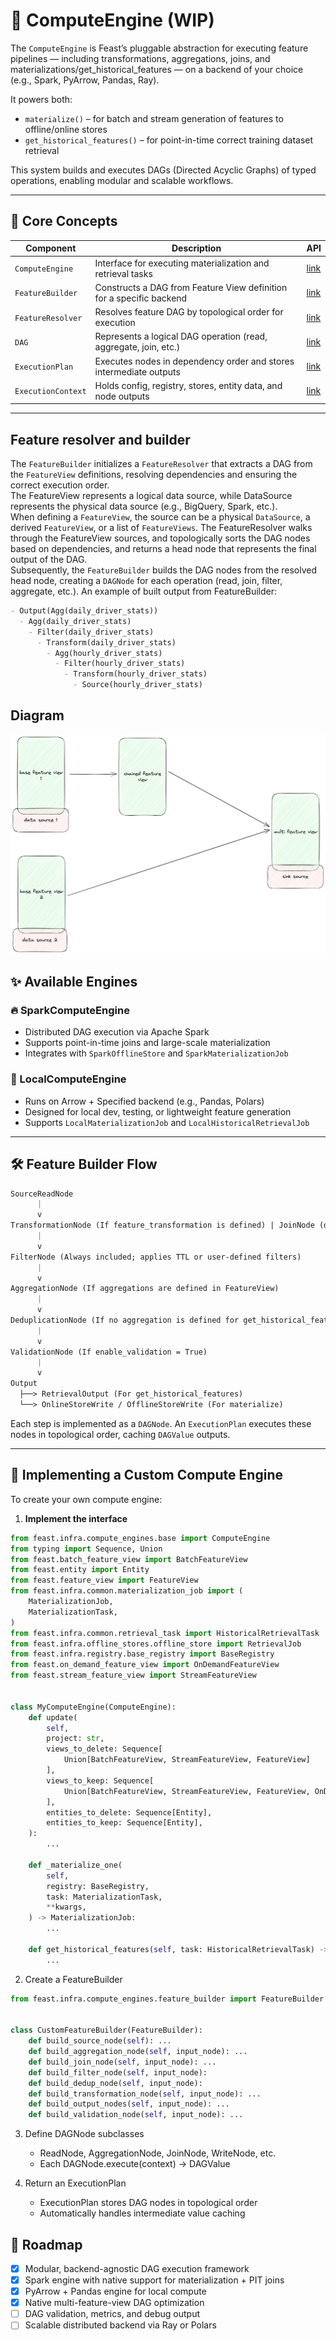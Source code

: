 # 🧠 ComputeEngine (WIP)

The `ComputeEngine` is Feast’s pluggable abstraction for executing feature pipelines — including transformations, aggregations, joins, and materializations/get_historical_features — on a backend of your choice (e.g., Spark, PyArrow, Pandas, Ray).

It powers both:

- `materialize()` – for batch and stream generation of features to offline/online stores
- `get_historical_features()` – for point-in-time correct training dataset retrieval

This system builds and executes DAGs (Directed Acyclic Graphs) of typed operations, enabling modular and scalable workflows.

---

## 🧠 Core Concepts

| Component          | Description                                                          | API                                                                                                                         |
|--------------------|----------------------------------------------------------------------|-----------------------------------------------------------------------------------------------------------------------------|
| `ComputeEngine`    | Interface for executing materialization and retrieval tasks          | [link](https://github.com/feast-dev/feast/blob/master/sdk/python/feast/infra/compute_engines/base.py)                       |
| `FeatureBuilder`   | Constructs a DAG from Feature View definition for a specific backend | [link](https://github.com/feast-dev/feast/blob/master/sdk/python/feast/infra/compute_engines/feature_builder.py)            |
| `FeatureResolver`  | Resolves feature DAG by topological order for execution              | [link](https://github.com/feast-dev/feast/blob/master/sdk/python/feast/infra/compute_engines/feature_resolver.py)           |
| `DAG`              | Represents a logical DAG operation (read, aggregate, join, etc.)     | [link](https://github.com/feast-dev/feast/blob/master/sdk/python/feast/infra/compute_engines/dag/README.md)                 |
| `ExecutionPlan`    | Executes nodes in dependency order and stores intermediate outputs   | [link]([link](https://github.com/feast-dev/feast/blob/master/sdk/python/feast/infra/compute_engines/dag/README.md))         |
| `ExecutionContext` | Holds config, registry, stores, entity data, and node outputs        | [link]([link](https://github.com/feast-dev/feast/blob/master/sdk/python/feast/infra/compute_engines/dag/README.md))         |

---

## Feature resolver and builder
The `FeatureBuilder` initializes a `FeatureResolver` that extracts a DAG from the `FeatureView` definitions, resolving dependencies and ensuring the correct execution order. \
The FeatureView represents a logical data source, while DataSource represents the physical data source (e.g., BigQuery, Spark, etc.). \
When defining a `FeatureView`, the source can be a physical `DataSource`, a derived `FeatureView`, or a list of `FeatureViews`. 
The FeatureResolver walks through the FeatureView sources, and topologically sorts the DAG nodes based on dependencies, and returns a head node that represents the final output of the DAG. \
Subsequently, the `FeatureBuilder` builds the DAG nodes from the resolved head node, creating a `DAGNode` for each operation (read, join, filter, aggregate, etc.).
An example of built output from FeatureBuilder:
```markdown
- Output(Agg(daily_driver_stats))
  - Agg(daily_driver_stats)
    - Filter(daily_driver_stats)
      - Transform(daily_driver_stats)
        - Agg(hourly_driver_stats)
          - Filter(hourly_driver_stats)
            - Transform(hourly_driver_stats)
              - Source(hourly_driver_stats)
```

## Diagram
![feature_dag.png](feature_dag.png)


## ✨ Available Engines

### 🔥 SparkComputeEngine

- Distributed DAG execution via Apache Spark
- Supports point-in-time joins and large-scale materialization
- Integrates with `SparkOfflineStore` and `SparkMaterializationJob`

### 🧪 LocalComputeEngine

- Runs on Arrow + Specified backend (e.g., Pandas, Polars)
- Designed for local dev, testing, or lightweight feature generation
- Supports `LocalMaterializationJob` and `LocalHistoricalRetrievalJob`

---

## 🛠️ Feature Builder Flow 
```markdown
SourceReadNode
      |
      v
TransformationNode (If feature_transformation is defined) | JoinNode (default behavior for multiple sources)
      |
      v
FilterNode (Always included; applies TTL or user-defined filters)
      |
      v
AggregationNode (If aggregations are defined in FeatureView)
      |
      v
DeduplicationNode (If no aggregation is defined for get_historical_features) 
      |
      v
ValidationNode (If enable_validation = True)
      |
      v
Output
  ├──> RetrievalOutput (For get_historical_features)
  └──> OnlineStoreWrite / OfflineStoreWrite (For materialize)
```

Each step is implemented as a `DAGNode`. An `ExecutionPlan` executes these nodes in topological order, caching `DAGValue` outputs.

---

## 🧩 Implementing a Custom Compute Engine

To create your own compute engine:

1. **Implement the interface**

```python
from feast.infra.compute_engines.base import ComputeEngine
from typing import Sequence, Union
from feast.batch_feature_view import BatchFeatureView
from feast.entity import Entity
from feast.feature_view import FeatureView
from feast.infra.common.materialization_job import (
    MaterializationJob,
    MaterializationTask,
)
from feast.infra.common.retrieval_task import HistoricalRetrievalTask
from feast.infra.offline_stores.offline_store import RetrievalJob
from feast.infra.registry.base_registry import BaseRegistry
from feast.on_demand_feature_view import OnDemandFeatureView
from feast.stream_feature_view import StreamFeatureView


class MyComputeEngine(ComputeEngine):
    def update(
        self,
        project: str,
        views_to_delete: Sequence[
            Union[BatchFeatureView, StreamFeatureView, FeatureView]
        ],
        views_to_keep: Sequence[
            Union[BatchFeatureView, StreamFeatureView, FeatureView, OnDemandFeatureView]
        ],
        entities_to_delete: Sequence[Entity],
        entities_to_keep: Sequence[Entity],
    ):
        ...
   
    def _materialize_one(
        self,
        registry: BaseRegistry,
        task: MaterializationTask,
        **kwargs,
    ) -> MaterializationJob:
        ...

    def get_historical_features(self, task: HistoricalRetrievalTask) -> RetrievalJob:
        ...

```

2. Create a FeatureBuilder
```python
from feast.infra.compute_engines.feature_builder import FeatureBuilder


class CustomFeatureBuilder(FeatureBuilder):
    def build_source_node(self): ...
    def build_aggregation_node(self, input_node): ...
    def build_join_node(self, input_node): ...
    def build_filter_node(self, input_node):
    def build_dedup_node(self, input_node):
    def build_transformation_node(self, input_node): ...
    def build_output_nodes(self, input_node): ...
    def build_validation_node(self, input_node): ...
```

3. Define DAGNode subclasses
    * ReadNode, AggregationNode, JoinNode, WriteNode, etc.
    * Each DAGNode.execute(context) -> DAGValue

4. Return an ExecutionPlan
   * ExecutionPlan stores DAG nodes in topological order
   * Automatically handles intermediate value caching 

## 🚧 Roadmap
- [x] Modular, backend-agnostic DAG execution framework
- [x] Spark engine with native support for materialization + PIT joins
- [x] PyArrow + Pandas engine for local compute
- [x] Native multi-feature-view DAG optimization
- [ ] DAG validation, metrics, and debug output
- [ ] Scalable distributed backend via Ray or Polars
